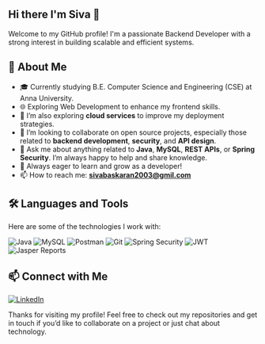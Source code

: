## Hi there I'm Siva 👋

Welcome to my GitHub profile! I'm a passionate Backend Developer with a strong interest in building scalable and efficient systems.

## 🚀 About Me

- 🎓 Currently studying B.E. Computer Science and Engineering (CSE) at Anna University.
- 🌐 Exploring Web Development to enhance my frontend skills.
- 🌱 I’m also exploring **cloud services** to improve my deployment strategies.
- 👯 I’m looking to collaborate on open source projects, especially those related to **backend development**, **security**, and **API design**.
- 💬 Ask me about anything related to **Java**, **MySQL**, **REST APIs**, or **Spring Security**. I’m always happy to help and share knowledge.
- 🚀 Always eager to learn and grow as a developer!
- 📫 How to reach me: **sivabaskaran2003@gmil.com**

## 🛠️ Languages and Tools

Here are some of the technologies I work with:

![Java](https://img.shields.io/badge/Java-ED8B00?style=for-the-badge&logo=java&logoColor=white)
![MySQL](https://img.shields.io/badge/MySQL-4479A1?style=for-the-badge&logo=mysql&logoColor=white)
![Postman](https://img.shields.io/badge/Postman-FF6C37?style=for-the-badge&logo=postman&logoColor=white)
![Git](https://img.shields.io/badge/Git-F05032?style=for-the-badge&logo=git&logoColor=white)
![Spring Security](https://img.shields.io/badge/Spring%20Security-6DB33F?style=for-the-badge&logo=spring-security&logoColor=white)
![JWT](https://img.shields.io/badge/JWT-000000?style=for-the-badge&logo=json-web-tokens&logoColor=white)
![Jasper Reports](https://img.shields.io/badge/Jasper%20Reports-007396?style=for-the-badge&logo=java&logoColor=white)

## 📫 Connect with Me

[![LinkedIn](https://img.shields.io/badge/LinkedIn-%230077B5.svg?style=for-the-badge&logo=linkedin&logoColor=white)](https://www.linkedin.com/in/siva-baskaran-6709212b3/)

Thanks for visiting my profile! Feel free to check out my repositories and get in touch if you’d like to collaborate on a project or just chat about technology.
